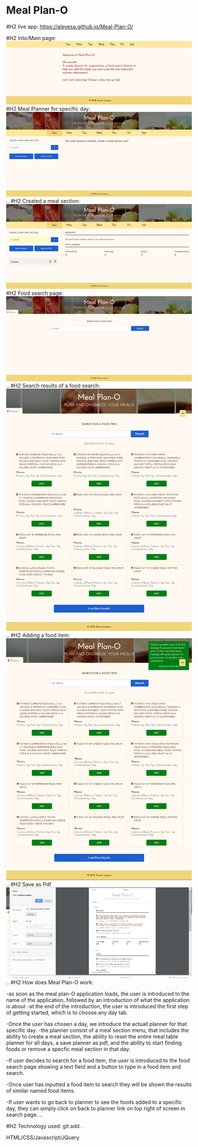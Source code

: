 # Meal Plan-O

#H2 live app:
https://aleyesa.github.io/Meal-Plan-O/

#H2 Into/Main page:
  ![alt text](https://github.com/aleyesa/Meal-Plan-O/blob/master/readMeImg/mainPage.png)
#H2 Meal Planner for specific day:
  ![alt text](https://github.com/aleyesa/Meal-Plan-O/blob/master/readMeImg/plannerPage.png)
..
#H2 Created a meal section:
  ![alt text](https://github.com/aleyesa/Meal-Plan-O/blob/master/readMeImg/addedBreakfastMealSection.png)
#H2 Food search page:
  ![alt text](https://github.com/aleyesa/Meal-Plan-O/blob/master/readMeImg/foodSearchPage.png)
..
#H2 Search results of a food search:
  ![alt text](https://github.com/aleyesa/Meal-Plan-O/blob/master/readMeImg/pizzaSearch.png)
..
#H2 Adding a food item:
  ![alt text](https://github.com/aleyesa/Meal-Plan-O/blob/master/readMeImg/addedFoodItem.png)
..
#H2 Save as Pdf
  ![alt text](https://github.com/aleyesa/Meal-Plan-O/blob/master/readMeImg/pdfFriendly.png)
..
#H2 How does Meal Plan-O work:

-as soon as the meal plan-O application loads, the user is introduced to the name of the application,
followed by an introduction of what the application is about
-at the end of the introduction, the user is introduced the first step of getting started,
which is to choose any day tab.

-Once the user has chosen a day, we introduce the actuall planner for that specific day.
-the planner consist of a meal section menu, that includes the ability to create a meal section,
the ability to reset the entire meal table planner for all days, a save planner as pdf,
and the ability to start finding foods or remove a specfic meal section in that day.

-If user decides to search for a food item, the user is introduced to the food search page showing a text field and a button to type in a food item and search.

-Once user has inputted a food item to search they will be shown the results of similar named food items.

-If user wants to go back to planner to see the foods added to a specific day, they can simply click on back to planner link on top right of screen in search page.
..

#H2 Technology used:
git add .

HTML/CSS/Javascript/JQuery

